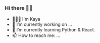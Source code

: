 ### Hi there 👋🏾

- 👩🏾‍💻 I'm Kaya
- 🔭 I’m currently working on ...
- 🌱 I’m currently learning Python & React.
- 📫 How to reach me: ...

